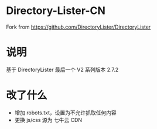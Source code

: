 # Directory-Lister-CN
Fork from https://github.com/DirectoryLister/DirectoryLister

# 说明

基于 DirectoryLister 最后一个 V2 系列版本 2.7.2

# 改了什么

- 增加 robots.txt，设置为不允许抓取任何内容
- 更换 js/css 源为 七牛云 CDN
